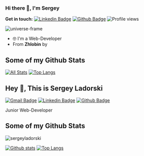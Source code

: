 ### Hi there 👋, I'm Sergey

**Get in touch:**
[![Linkedin Badge](https://img.shields.io/badge/-sergeyladorski-0072b1?style=flat&logo=Linkedin&logoColor=white&link=https://www.linkedin.com/in/sergey-ladorski/)](https://www.linkedin.com/in/sergey-ladorski/) [![Github Badge](https://img.shields.io/badge/-sergeyladorski-grey?style=flat&logo=github&logoColor=white&link=https://github.com/pedes/)](https://www.github.com/sergeyladorski/) ![Profile views](https://gpvc.arturio.dev/sergeyladorski)

![universe-frame](https://i.giphy.com/media/J39gurpvL7SHpnTTJB/giphy.webp "Universe Big Bang")

- 🤓 I'm a Web-Developer
- From **Zhlobin** by

## Some of my Github Stats
[![All Stats](https://github-readme-stats-axpwmfcg3.vercel.app/api?username=sergeyladorski&show_icons=true&include_all_commits=true&count_private=true&hide=contribs)](https://github.com/sergeyladorski/github-readme-stats)
[![Top Langs](https://github-readme-stats-axpwmfcg3.vercel.app/api/top-langs/?username=sergeyladorski&layout=compact)](https://github.com/sergeyladorski/github-readme-stats)


<!--![Pedes's github stats](https://github-readme-stats.vercel.app/api?username=pedes) -->


## Hey 👋, This is Sergey Ladorski
[![Gmail Badge](https://img.shields.io/badge/-sergeyladorski@gmail.com-c14438?style=flat&logo=Gmail&logoColor=white&link=mailto:sergeyladorski@gmail.com)](mailto:sergeyladorski@gmail.com) 
[![Linkedin Badge](https://img.shields.io/badge/-sergeyladorski-0072b1?style=flat&logo=Linkedin&logoColor=white&link=https://www.linkedin.com/in/sergeyladorski/)](https://www.linkedin.com/in/sergeyladorski/) [![Github Badge](https://img.shields.io/badge/-sergeyladorski-grey?style=flat&logo=github&logoColor=white&link=https://github.com/sergeyladorski/)](https://www.github.com/sergeyladorski/) <p align='left'>Junior Web-Developer</p>
## Some of my Github Stats
<p align=left> <img src=https://komarev.com/ghpvc/?username=sergeyladorski alt=sergeyladorski /> </p>

[![Github stats](https://github-readme-stats.vercel.app/api?username=sergeyladorski&show_icons=true&include_all_commits=true)](https://github.com/sergeyladorski/github-readme-stats)
[![Top Langs](https://github-readme-stats.vercel.app/api/top-langs/?username=sergeyladorski&layout=compact)](https://github.com/sergeyladorski/github-readme-stats)
